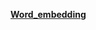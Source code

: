 **[Word_embedding](https://docs.google.com/presentation/d/1DCJY0ckFKC-AVi86dLye0S9Qxv06PSgSI2We3Ue5wi8/edit?usp=sharing)**
